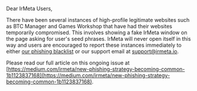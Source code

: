 Dear IrMeta Users,

There have been several instances of high-profile legitimate websites such as BTC Manager and Games Workshop that have had their websites temporarily compromised. This involves showing a fake IrMeta window on the page asking for user's seed phrases. IrMeta will never open itself in this way and users are encouraged to report these instances immediately to either [our phishing blacklist](https://github.com/IrMeta/eth-phishing-detect/issues) or our support email at [support@irmeta.io](mailto:support@irmeta.io).

Please read our full article on this ongoing issue at [https://medium.com/irmeta/new-phishing-strategy-becoming-common-1b1123837168](https://medium.com/irmeta/new-phishing-strategy-becoming-common-1b1123837168). 

